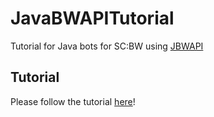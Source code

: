 # JavaBWAPITutorial

Tutorial for Java bots for SC:BW using [JBWAPI](https://github.com/JavaBWAPI/JBWAPI)

## Tutorial

Please follow the tutorial [here](https://github.com/JavaBWAPI/Java-BWAPI-Tutorial/wiki)!
